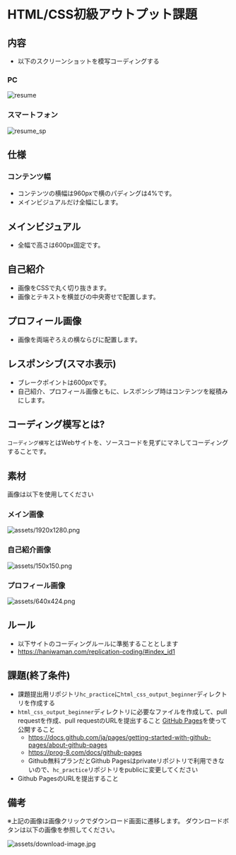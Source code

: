 # HTML/CSS初級アウトプット課題

## 内容

- 以下のスクリーンショットを模写コーディングする

### PC

![resume](/assets/resume.jpg)

### スマートフォン

![resume_sp](/assets/resume-sp.jpg)

## 仕様

### コンテンツ幅

- コンテンツの横幅は960pxで横のパディングは4%です。
- メインビジュアルだけ全幅にします。

## メインビジュアル

- 全幅で高さは600px固定です。

## 自己紹介

- 画像をCSSで丸く切り抜きます。
- 画像とテキストを横並びの中央寄せで配置します。

## プロフィール画像

- 画像を両端ぞろえの横ならびに配置します。

## レスポンシブ(スマホ表示)

- ブレークポイントは600pxです。
- 自己紹介、プロフィール画像ともに、レスポンシブ時はコンテンツを縦積みにします。

## コーディング模写とは?

`コーディング模写`とはWebサイトを、ソースコードを見ずにマネしてコーディングすることです。

## 素材

画像は以下を使用してください

### メイン画像

![assets/1920x1280.png](/assets/1920x1280.png)

### 自己紹介画像

![assets/150x150.png](/assets/150x150.png)

### プロフィール画像

![assets/640x424.png](/assets/640x424.png)


## ルール

- 以下サイトのコーディングルールに準拠することとします
- https://haniwaman.com/replication-coding/#index_id1

## 課題(終了条件)

- 課題提出用リポジトリ`hc_practice`に`html_css_output_beginner`ディレクトリを作成する
- `html_css_output_beginner`ディレクトリに必要なファイルを作成して、pull requestを作成、pull requestのURLを提出すること
[GitHub Pages](https://docs.github.com/ja/pages/getting-started-with-github-pages/about-github-pages)を使って公開すること
  - https://docs.github.com/ja/pages/getting-started-with-github-pages/about-github-pages
  - https://prog-8.com/docs/github-pages
  - Github無料プランだとGithub Pagesはprivateリポジトリで利用できないので、`hc_practice`リポジトリをpublicに変更してください
- Github PagesのURLを提出すること

## 備考

※上記の画像は画像クリックでダウンロード画面に遷移します。
ダウンロードボタンは以下の画像を参照してください。

![assets/download-image.jpg](/assets/download-image.jpg)
